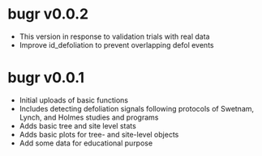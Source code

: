 # bugr v0.0.2
* This version in response to validation trials with real data
* Improve id_defoliation to prevent overlapping defol events

# bugr v0.0.1

* Initial uploads of basic functions
* Includes detecting defoliation signals following protocols of Swetnam, Lynch, and Holmes studies and programs
* Adds basic tree and site level stats
* Adds basic plots for tree- and site-level objects
* Add some data for educational purpose
